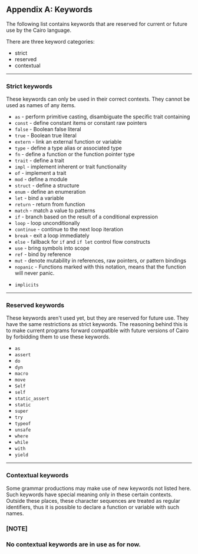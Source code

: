 ## Appendix A: Keywords

The following list contains keywords that are reserved for current or future
use by the Cairo language.

There are three keyword categories:

- strict
- reserved
- contextual

---

### Strict keywords

These keywords can only be used in their correct contexts.
They cannot be used as names of any items.

- `as` - perform primitive casting, disambiguate the specific trait containing
- `const` - define constant items or constant raw pointers
- `false` - Boolean false literal
- `true` - Boolean true literal
- `extern` - link an external function or variable
- `type` - define a type alias or associated type
- `fn` - define a function or the function pointer type
- `trait` - define a trait
- `impl` - implement inherent or trait functionality
- `of` - implement a trait
- `mod` - define a module
- `struct` - define a structure
- `enum` - define an enumeration
- `let` - bind a variable
- `return` - return from function
- `match` - match a value to patterns
- `if` - branch based on the result of a conditional expression
- `loop` - loop unconditionally
- `continue` - continue to the next loop iteration
- `break` - exit a loop immediately
- `else` - fallback for `if` and `if let` control flow constructs
- `use` - bring symbols into scope
- `ref` - bind by reference
- `mut` - denote mutability in references, raw pointers, or pattern bindings
- `nopanic` - Functions marked with this notation, means that the function will never panic.
<!-- need help for impliccit -->
- `implicits`

---

### Reserved keywords

These keywords aren't used yet, but they are reserved for future use.
They have the same restrictions as strict keywords.
The reasoning behind this is to make current programs forward compatible with future versions of
Cairo by forbidding them to use these keywords.

- `as`
- `assert`
- `do`
- `dyn`
- `macro`
- `move`
- `Self`
- `self`
- `static_assert`
- `static`
- `super`
- `try`
- `typeof`
- `unsafe`
- `where`
- `while`
- `with`
- `yield`

---

### Contextual keywords

Some grammar productions may make use of new keywords not listed here. Such keywords have special meaning only in these certain contexts. Outside these places, these character sequences are treated as regular identifiers, thus it is possible to declare a function or variable with such names.

### [NOTE]

### No contextual keywords are in use as for now.
